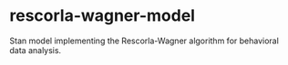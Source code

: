 # rescorla-wagner-model
Stan model implementing the Rescorla-Wagner algorithm for behavioral data analysis.
